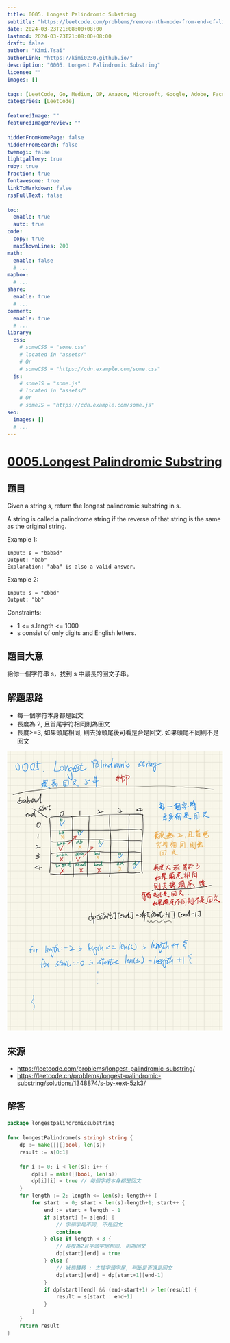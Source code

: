 ```yaml
---
title: 0005. Longest Palindromic Substring
subtitle: "https://leetcode.com/problems/remove-nth-node-from-end-of-list/"
date: 2024-03-23T21:08:00+08:00
lastmod: 2024-03-23T21:08:00+08:00
draft: false
author: "Kimi.Tsai"
authorLink: "https://kimi0230.github.io/"
description: "0005. Longest Palindromic Substring"
license: ""
images: []

tags: [LeetCode, Go, Medium, DP, Amazon, Microsoft, Google, Adobe, Facebook]
categories: [LeetCode]

featuredImage: ""
featuredImagePreview: ""

hiddenFromHomePage: false
hiddenFromSearch: false
twemoji: false
lightgallery: true
ruby: true
fraction: true
fontawesome: true
linkToMarkdown: false
rssFullText: false

toc:
  enable: true
  auto: true
code:
  copy: true
  maxShownLines: 200
math:
  enable: false
  # ...
mapbox:
  # ...
share:
  enable: true
  # ...
comment:
  enable: true
  # ...
library:
  css:
    # someCSS = "some.css"
    # located in "assets/"
    # Or
    # someCSS = "https://cdn.example.com/some.css"
  js:
    # someJS = "some.js"
    # located in "assets/"
    # Or
    # someJS = "https://cdn.example.com/some.js"
seo:
  images: []
  # ...
---
```


# [0005.Longest Palindromic Substring](https://leetcode.com/problems/longest-palindromic-substring/)

## 題目
Given a string s, return the longest palindromic substring in s.

A string is called a palindrome string if the reverse of that string is the same as the original string.


Example 1:
```
Input: s = "babad"
Output: "bab"
Explanation: "aba" is also a valid answer.
```

Example 2:
```
Input: s = "cbbd"
Output: "bb"
```

Constraints:
* 1 <= s.length <= 1000
* s consist of only digits and English letters.


## 題目大意
給你一個字符串 s，找到 s 中最長的回文子串。

## 解題思路
* 每一個字符本身都是回文
* 長度為 2, 且首尾字符相同則為回文
* 長度>=3, 如果頭尾相同, 則去掉頭尾後可看是合是回文. 如果頭尾不同則不是回文

![](0005.LongestPalindromicString.jpg)

## 來源
* https://leetcode.com/problems/longest-palindromic-substring/
* https://leetcode.cn/problems/longest-palindromic-substring/solutions/1348874/s-by-xext-5zk3/

## 解答
```go
package longestpalindromicsubstring

func longestPalindrome(s string) string {
	dp := make([][]bool, len(s))
	result := s[0:1]

	for i := 0; i < len(s); i++ {
		dp[i] = make([]bool, len(s))
		dp[i][i] = true // 每個字符本身都是回文
	}
	for length := 2; length <= len(s); length++ {
		for start := 0; start < len(s)-length+1; start++ {
			end := start + length - 1
			if s[start] != s[end] {
				// 字頭字尾不同, 不是回文
				continue
			} else if length < 3 {
				// 長度為2且字頭字尾相同, 則為回文
				dp[start][end] = true
			} else {
				// 狀態轉移 : 去掉字頭字尾, 判斷是否還是回文
				dp[start][end] = dp[start+1][end-1]
			}
			if dp[start][end] && (end-start+1) > len(result) {
				result = s[start : end+1]
			}
		}
	}
	return result
}
```